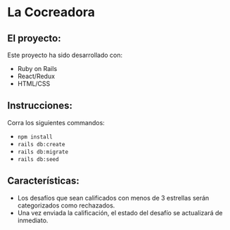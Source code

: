 # La Cocreadora

## El proyecto:
Este proyecto ha sido desarrollado con:

- Ruby on Rails
- React/Redux
- HTML/CSS

## Instrucciones:
Corra los siguientes commandos:

- `npm install`
- `rails db:create`
- `rails db:migrate`
- `rails db:seed`

## Características:
- Los desafíos que sean calificados con menos de 3 estrellas serán categorizados como rechazados.
- Una vez enviada la calificación, el estado del desafío se actualizará de inmediato.
